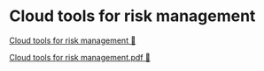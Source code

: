 # Cloud tools for risk management

[Cloud tools for risk management 🔗](https://www.coursera.org/learn/strategies-for-cloud-security-risk-management/supplement/wa3yL/cloud-tools-for-risk-management)

[Cloud tools for risk management.pdf 🔗](https://1drv.ms/b/c/526c45566c8c239a/Eem5D8rHfz9CplXCMNIzlkkBpgJDA-PMnupzfWYog95nRw?e=u8v1Qb)
